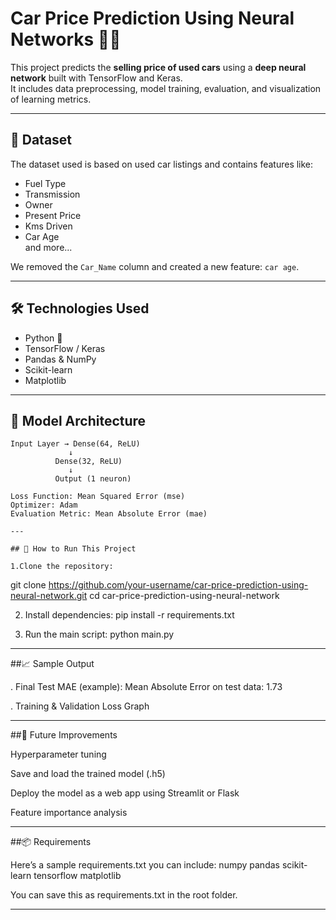 # Car Price Prediction Using Neural Networks 🚗🧠

This project predicts the **selling price of used cars** using a **deep neural network** built with TensorFlow and Keras.  
It includes data preprocessing, model training, evaluation, and visualization of learning metrics.

---

## 📁 Dataset

The dataset used is based on used car listings and contains features like:
- Fuel Type
- Transmission
- Owner
- Present Price
- Kms Driven
- Car Age  
and more...

We removed the `Car_Name` column and created a new feature: `car age`.

---

## 🛠️ Technologies Used

- Python 🐍
- TensorFlow / Keras
- Pandas & NumPy
- Scikit-learn
- Matplotlib

---

## 🧠 Model Architecture

```text
Input Layer → Dense(64, ReLU)
             ↓
          Dense(32, ReLU)
             ↓
          Output (1 neuron)

Loss Function: Mean Squared Error (mse)
Optimizer: Adam
Evaluation Metric: Mean Absolute Error (mae)

---

## 🏁 How to Run This Project

1.Clone the repository:
```
git clone https://github.com/your-username/car-price-prediction-using-neural-network.git
cd car-price-prediction-using-neural-network

2. Install dependencies:
pip install -r requirements.txt

3. Run the main script:
python main.py

---

##📈 Sample Output

. Final Test MAE (example):
Mean Absolute Error on test data: 1.73

. Training & Validation Loss Graph

---

##🚧 Future Improvements

Hyperparameter tuning

Save and load the trained model (.h5)

Deploy the model as a web app using Streamlit or Flask

Feature importance analysis

---

##📦 Requirements

Here’s a sample requirements.txt you can include:
numpy
pandas
scikit-learn
tensorflow
matplotlib

You can save this as requirements.txt in the root folder.

---

